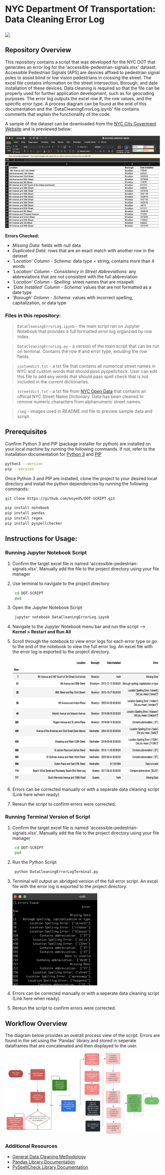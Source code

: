 # NYC Department Of Transportation: Data Cleaning Error Log
<a href="url"><img src="https://upload.wikimedia.org/wikipedia/commons/thumb/1/19/NYCDOT.svg/1200px-NYCDOT.svg.png" align="middle" height="100"></a>

## Repository Overview

This repository contains a script that was developed for the NYC DOT that generates an error log for the 'accessible-pedestrian-signals.xlsx' dataset. Accessible Pedestrian Signals (APS) are devices affixed to pedestrian signal poles to assist blind or low vision pedestrians in crossing the street.  The excel file contains information on the street intersection, Borough, and date installation of these devices. Data cleaning is required so that the file can be properly used for further application development, such as for geocoding purposes. The error log outputs the excel row #, the row values, and the specific error type. A process diagram can be found at the end of this documentation and the 'DataCleaningErrorLog.ipynb' file contains comments that explain the functionality of the code.

A sample of the dataset can be downloaded from the [NYC City Goverment Website](https://www1.nyc.gov/html/dot/html/infrastructure/accessiblepedsignals#:~:text=NYC%20DOT's%20Accessible%20Pedestrian%20Signals,button%20installed%20at%20the%20crosswalk.) and is previewed below:

<img src="https://github.com/msyed5/DOT-SCRIPT/blob/main/img/sample-data.png" height="300">

**Errors Checked:**
-  *Missing Data:* fields with null data 
-  *Duplicated Data:* rows that are an exact match with another row in the dataset
- *'Location' Column - Schema:* data type =  string, contains more than 4 words
- *'Location' Column - Consistency in Street Abbreviations:* any abbreviations that are not consistent with the full abbreviation
- *'Location' Column - Spelling:* street names that are misspelt
- *'Date Installed' Column - Schema:* values that are not formatted as a date type
- *'Borough' Column - Schema:* values with incorrect spelling, capitalization, or data type 


### Files in this repository:
> `DataCleaningErrorLog.ipynb` - the main script ran on Jupyter Notebook that provides a full formatted error log organzied by row index.  

> `DataCleaningErrorLog.py` - a version of the main script that can be run on terminal. Contains the row # and error type, exluding the row fields.

> `customdict.txt` - a txt file that contains all numerical street names in NYC and custom words that should pass pyspellcheck. User can edit this file to add any words that should pass spell check that is not included in the current dictionaries.

> `streetdict.txt` - a txt file from [NYC Open Data](https://data.cityofnewyork.us/City-Government/Street-Name-Dictionary/w4v2-rv6b) that contains an official NYC Street Name Dictionary. Data has been cleaned to remove numeric characters from alphanumeric street names.

> `/img` - images used in README.md file to preview sample data and script.


## Prerequisites
Confirm Python 3 and PIP (package installer for python) are installed on your local machine by running the following commands. If not, refer to the installation documentation for [Python 3](https://www.python.org/downloads/) and [PIP](https://pip.pypa.io/en/stable/installation/)

```bash
python3 --version
pip --version
``` 
Once Python 3 and PIP are installed, clone the project to your desired local directory and install the python dependencies by running the following commands:
   ```sh
   git clone https://github.com/msyed5/DOT-SCRIPT.git
   ```

```bash
pip install notebook
pip install pandas
pip install regex
pip install pyspellchecker
``` 
## Instructions for Usage: 

### Running Jupyter Notebook Script

1. Confirm the target excel file is named 'accessible-pedestrian-signals.xlsx'. Manually add the file to the project directory using your file manager
2. Use terminal to navigate to the project directory 
   ```sh
    cd DOT-SCRIPT
    pwd
   ```
3. Open the Jupyter Notebook Script 
   ```sh
    jupyter notebook DataCleaningErrorLog.ipynb
   ```
4. Navigate to the Jupyter Notebook menu bar and run the script --> **Kernel > Restart and Run All**
5. Scroll through the notebook to view error logs for each error type or go to the end of the notebook to view the full error log. An excel file with the error log is exported to the project directory.
   
   <img src="https://github.com/msyed5/DOT-SCRIPT/blob/main/img/JupyterSampleErrorLog.png" height="400">
   
   
6. Errors can be corrected manually or with a seperate data cleaning script (Link here when ready)
7. Rereun the script to confirm errors were corrected.

### Running Terminal Version of Script
1. Confirm the target excel file is named 'accessible-pedestrian-signals.xlsx'. Manually add the file to the project directory using your file manager
   ```sh
    cd DOT-SCRIPT
    pwd
   ```
2. Run the Python Script 
   ```sh
    python DataCleaningErrorLogTerminal.py
   ```
3. Terminal will output an abridged version of the full error script. An excel file with the error log is exported to the project directory.

   <img src="https://github.com/msyed5/DOT-SCRIPT/blob/main/img/TerminalSampleErrorLog.png" height="300">

4. Errors can be corrected manually or with a seperate data cleaning script (Link here when ready). 
5. Rereun the script to confirm errors were corrected.

## Workflow Overview

The diagram below provides an overall process view of the script. Errors are found in the set using the 'Pandas' library and stored in seperate dataframes that are concatenated and then displayed to the user.

![Workflow](img/workflow_overview.png)

### Additional Resources
- [General Data Cleaning Methodology](https://www.acaps.org/sites/acaps/files/resources/files/acaps_technical_brief_data_cleaning_april_2016_0.pdf)
- [Pandas Library Documentation](https://pandas.pydata.org/docs/)
- [PySpellCheck Library Documentation](https://pypi.org/project/pyspellchecker/)

